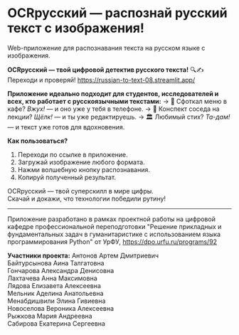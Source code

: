 # OCRрусский — распознай русский текст с изображения!

Web-приложение для распознавания текста на русском языке с изображения.

**OCRрусский — твой цифровой детектив русского текста!** 🔍✍️
Переходи и проверяй! https://russian-to-text-08.streamlit.app/ 

**Приложение идеально подходит для студентов, исследователей и всех, кто работает с русскоязычными текстами:**
→  📸 Сфоткал меню в кафе? *Вжух!* — и оно уже у тебя в телефоне. 
→  📝 Конспект соседа на лекции? *Щёлк!* — и ты уже редактируешь. 
→  🏛️ Любимый стих? *Та-дам!* — и текст уже готов для вдохновения. 

**Как пользоваться?**
1. Переходи по ссылке в приложение.
2. Загружай изображение любого формата.
3. Нажми волшебную кнопку распознавания.
4. Копируй полученный результат.
   
OCRрусский — твой суперскилл в мире цифры.  
Скачай и докажи, что технологии победили рутину!  

____________________________________________________________________________________________________________
Приложение разработано в рамках проектной работы на цифровой кафедре профессиональной переподготовки "Решение прикладных и фундаментальных задач в гуманитаристике с использованием языка программирования Python" от УрФУ, https://dpo.urfu.ru/programs/92

**Участники проекта:**
Антонов Артем Дмитриевич        
Байтурсынова Аина Талгатовна    
Гончарова Александра Денисовна  
Лахтачева Анна Максимовна       
Лядова Елизавета Алексеевна     
Мельник Аделина Анатольевна     
Менабдишвили Элина Гивиевна     
Новоселова Вероника Алексеевна  
Рыжкова Мария Андреевна         
Сабирова Екатерина Сергеевна    
